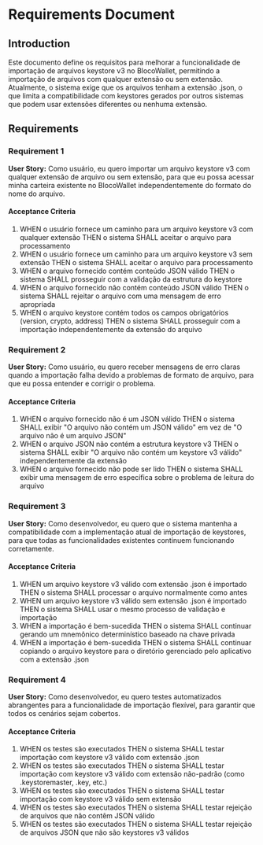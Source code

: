 # Requirements Document

## Introduction

Este documento define os requisitos para melhorar a funcionalidade de importação de arquivos keystore v3 no BlocoWallet, permitindo a importação de arquivos com qualquer extensão ou sem extensão. Atualmente, o sistema exige que os arquivos tenham a extensão .json, o que limita a compatibilidade com keystores gerados por outros sistemas que podem usar extensões diferentes ou nenhuma extensão.

## Requirements

### Requirement 1

**User Story:** Como usuário, eu quero importar um arquivo keystore v3 com qualquer extensão de arquivo ou sem extensão, para que eu possa acessar minha carteira existente no BlocoWallet independentemente do formato do nome do arquivo.

#### Acceptance Criteria

1. WHEN o usuário fornece um caminho para um arquivo keystore v3 com qualquer extensão THEN o sistema SHALL aceitar o arquivo para processamento
2. WHEN o usuário fornece um caminho para um arquivo keystore v3 sem extensão THEN o sistema SHALL aceitar o arquivo para processamento
3. WHEN o arquivo fornecido contém conteúdo JSON válido THEN o sistema SHALL prosseguir com a validação da estrutura do keystore
4. WHEN o arquivo fornecido não contém conteúdo JSON válido THEN o sistema SHALL rejeitar o arquivo com uma mensagem de erro apropriada
5. WHEN o arquivo keystore contém todos os campos obrigatórios (version, crypto, address) THEN o sistema SHALL prosseguir com a importação independentemente da extensão do arquivo

### Requirement 2

**User Story:** Como usuário, eu quero receber mensagens de erro claras quando a importação falha devido a problemas de formato de arquivo, para que eu possa entender e corrigir o problema.

#### Acceptance Criteria

1. WHEN o arquivo fornecido não é um JSON válido THEN o sistema SHALL exibir "O arquivo não contém um JSON válido" em vez de "O arquivo não é um arquivo JSON"
2. WHEN o arquivo JSON não contém a estrutura keystore v3 THEN o sistema SHALL exibir "O arquivo não contém um keystore v3 válido" independentemente da extensão
3. WHEN o arquivo fornecido não pode ser lido THEN o sistema SHALL exibir uma mensagem de erro específica sobre o problema de leitura do arquivo

### Requirement 3

**User Story:** Como desenvolvedor, eu quero que o sistema mantenha a compatibilidade com a implementação atual de importação de keystores, para que todas as funcionalidades existentes continuem funcionando corretamente.

#### Acceptance Criteria

1. WHEN um arquivo keystore v3 válido com extensão .json é importado THEN o sistema SHALL processar o arquivo normalmente como antes
2. WHEN um arquivo keystore v3 válido sem extensão .json é importado THEN o sistema SHALL usar o mesmo processo de validação e importação
3. WHEN a importação é bem-sucedida THEN o sistema SHALL continuar gerando um mnemônico determinístico baseado na chave privada
4. WHEN a importação é bem-sucedida THEN o sistema SHALL continuar copiando o arquivo keystore para o diretório gerenciado pelo aplicativo com a extensão .json

### Requirement 4

**User Story:** Como desenvolvedor, eu quero testes automatizados abrangentes para a funcionalidade de importação flexível, para garantir que todos os cenários sejam cobertos.

#### Acceptance Criteria

1. WHEN os testes são executados THEN o sistema SHALL testar importação com keystore v3 válido com extensão .json
2. WHEN os testes são executados THEN o sistema SHALL testar importação com keystore v3 válido com extensão não-padrão (como .keystoremaster, .key, etc.)
3. WHEN os testes são executados THEN o sistema SHALL testar importação com keystore v3 válido sem extensão
4. WHEN os testes são executados THEN o sistema SHALL testar rejeição de arquivos que não contêm JSON válido
5. WHEN os testes são executados THEN o sistema SHALL testar rejeição de arquivos JSON que não são keystores v3 válidos